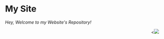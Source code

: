 # My Site
 *Hey, Welcome to my Website's Repository!*<p style="text-align:right;"><<img src="https://github.com/geosjobby/Geosjobby.xyz/blob/main/pictures/html-logo.png?raw=true"></p>

